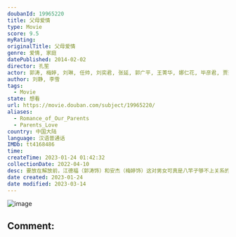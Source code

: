 ```yaml
---
doubanId: 19965220
title: 父母爱情
type: Movie
score: 9.5
myRating: 
originalTitle: 父母爱情
genre: 爱情, 家庭
datePublished: 2014-02-02
director: 孔笙
actor: 郭涛, 梅婷, 刘琳, 任帅, 刘奕君, 张延, 郭广平, 王菁华, 娜仁花, 毕彦君, 贾延鹏, 关晓彤, 方慧, 黄诗佳, 张陆, 张龄心, 杨立新, 刘天池, 刘敏涛, 王永泉, 赵千紫, 杨司晨, 崔明浩, 石云鹏, 柳明明, 张娇娇, 陈雅熙, 张乐昊旻, 彭婧, 张琛, 李金江, 赵一龙, 郭鹏, 李超, 王宏, 张昕琦, 张昕瑶, 柳欣言, 战鹤文, 陈旭, 黄海, 张九妹, 林龙麒, 王丹彤, 王天泽, 李晓川, 吕添尧, 刘凌志, 杨晓丹, 张元戎, 黄岗, 王仪伟, 傅晓娜, 兰娟, 阚博, 蒋雯丽, 杨心仪, 江昊桐, 刘欣, 陈婧旸, 姜广涛, 刘洪源, 白雪岑, 徐玺涵, 李小川
author: 刘静, 李雪
tags:
  - Movie
state: 想看
url: https://movie.douban.com/subject/19965220/
aliases:
  - Romance_of_Our_Parents
  - Parents_Love
country: 中国大陆
language: 汉语普通话
IMDb: tt4168486
time: 
createTime: 2023-01-24 01:42:32
collectionDate: 2022-04-10
desc: 要放在解放前，江德福（郭涛饰）和安杰（梅婷饰）这对男女可真是八竿子够不上关系的两个人。他们一个是年轻有为、干练果敢的海军军官，一个是从小养尊处优、娇媚华贵的资本家小姐，但20世纪50年代的沧桑巨变...
date created: 2023-01-24
date modified: 2023-03-14
---
```


![image](p2554351588.jpg)

Comment:
---

